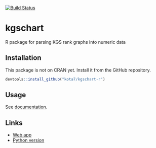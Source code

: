 
<!-- README.md is generated from README.Rmd. Please edit that file -->
[![Build Status](https://travis-ci.org/kota7/kgschart-r.svg?branch=master)](https://travis-ci.org/kota7/kgschart-r)

kgschart
========

R package for parsing KGS rank graphs into numeric data

Installation
------------

This package is not on CRAN yet. Install it from the GitHub repository.

``` r
devtools::install_github("kota7/kgschart-r")
```

Usage
-----

See [documentation](https://kota7.github.io/kgschart-r/).

Links
-----

-   [Web app](https://kota.shinyapps.io/kgschart-app/)
-   [Python version](https://github.com/kota7/kgschart)
